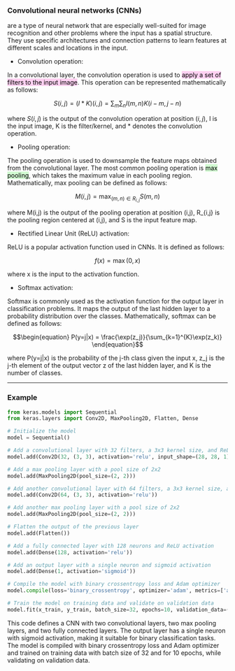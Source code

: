 
### Convolutional neural networks (CNNs) 

are a type of neural network that are especially well-suited for image recognition and other problems where the input has a spatial structure. They use specific architectures and connection patterns to learn features at different scales and locations in the input.

- Convolution operation:

In a convolutional layer, the convolution operation is used to <mark style="background: #FFB8EBA6;">apply a set of filters to the input image</mark>. This operation can be represented mathematically as follows:

$$\begin{equation} S(i,j) = (I * K)(i,j) = \sum_{m}\sum_{n}I(m,n)K(i-m,j-n) \end{equation}$$

where $S(i,j)$ is the output of the convolution operation at position $(i,j)$, I is the input image, K is the filter/kernel, and * denotes the convolution operation.

-   Pooling operation:

The pooling operation is used to downsample the feature maps obtained from the convolutional layer. The most common pooling operation is <mark style="background: #BBFABBA6;">max pooling</mark>, which takes the maximum value in each pooling region. Mathematically, max pooling can be defined as follows:

$$\begin{equation} M(i,j) = \max_{(m,n)\in R_{i,j}}S(m,n) \end{equation}$$

where M(i,j) is the output of the pooling operation at position (i,j), R_{i,j} is the pooling region centered at (i,j), and S is the input feature map.

-   Rectified Linear Unit (ReLU) activation:

ReLU is a popular activation function used in CNNs. It is defined as follows:

$$\begin{equation} f(x) = \max(0,x) \end{equation}$$

where x is the input to the activation function.

-   Softmax activation:

Softmax is commonly used as the activation function for the output layer in classification problems. It maps the output of the last hidden layer to a probability distribution over the classes. Mathematically, softmax can be defined as follows:

$$\begin{equation} P(y=j|x) = \frac{\exp(z_j)}{\sum_{k=1}^{K}\exp(z_k)} \end{equation}$$

where P(y=j|x) is the probability of the j-th class given the input x, z_j is the j-th element of the output vector z of the last hidden layer, and K is the number of classes.

---

### Example

```python
from keras.models import Sequential
from keras.layers import Conv2D, MaxPooling2D, Flatten, Dense

# Initialize the model
model = Sequential()

# Add a convolutional layer with 32 filters, a 3x3 kernel size, and ReLU activation
model.add(Conv2D(32, (3, 3), activation='relu', input_shape=(28, 28, 1)))

# Add a max pooling layer with a pool size of 2x2
model.add(MaxPooling2D(pool_size=(2, 2)))

# Add another convolutional layer with 64 filters, a 3x3 kernel size, and ReLU activation
model.add(Conv2D(64, (3, 3), activation='relu'))

# Add another max pooling layer with a pool size of 2x2
model.add(MaxPooling2D(pool_size=(2, 2)))

# Flatten the output of the previous layer
model.add(Flatten())

# Add a fully connected layer with 128 neurons and ReLU activation
model.add(Dense(128, activation='relu'))

# Add an output layer with a single neuron and sigmoid activation
model.add(Dense(1, activation='sigmoid'))

# Compile the model with binary crossentropy loss and Adam optimizer
model.compile(loss='binary_crossentropy', optimizer='adam', metrics=['accuracy'])

# Train the model on training data and validate on validation data
model.fit(x_train, y_train, batch_size=32, epochs=10, validation_data=(x_val, y_val))
```

This code defines a CNN with two convolutional layers, two max pooling layers, and two fully connected layers. The output layer has a single neuron with sigmoid activation, making it suitable for binary classification tasks. The model is compiled with binary crossentropy loss and Adam optimizer and trained on training data with batch size of 32 and for 10 epochs, while validating on validation data.